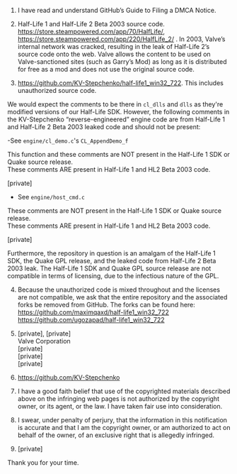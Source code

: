 1. I have read and understand GitHub’s Guide to Filing a DMCA Notice.  
   
  
2. Half-Life 1 and Half-Life 2 Beta 2003 source code.   https://store.steampowered.com/app/70/HalfLife/, https://store.steampowered.com/app/220/HalfLife_2/ . In 2003, Valve’s internal network was cracked, resulting in the leak of Half-Life 2’s source code onto the web. Valve allows the content to be used on Valve-sanctioned sites (such as Garry’s Mod) as long as it is distributed for free as a mod and does not use the original source code.  
   
  
3. https://github.com/KV-Stepchenko/half-life1_win32_722.  This includes unauthorized source code.  
   
  
We would expect the comments to be there in `cl_dlls` and `dlls` as they're modified versions of our Half-Life SDK.  However, the following comments in the KV-Stepchenko “reverse-engineered” engine code are from Half-Life 1 and Half-Life 2 Beta 2003 leaked code and should not be present:  
 
-See `engine/cl_demo.c`'s `CL_AppendDemo_f`  
  

This function and these comments are NOT present in the Half-Life 1 SDK or Quake source release.  
  These comments ARE present in Half-Life 1 and HL2 Beta 2003 code.  
  
[private]  

- See `engine/host_cmd.c`  
  
These comments are NOT present in the Half-Life 1 SDK or Quake source release.  
  These comments ARE present in Half-Life 1 and HL2 Beta 2003 code.  

[private]  
  
  
Furthermore, the repository in question is an amalgam of the Half-Life 1 SDK, the Quake GPL release, and the leaked code from Half-Life 2 Beta 2003 leak.  The Half-Life 1 SDK and Quake GPL source release are not compatible in terms of licensing, due to the infectious nature of the GPL.  


4. Because the unauthorized code is mixed throughout and the licenses are not compatible, we ask that the entire repository and the associated forks be removed from GitHub.  The forks can be found here:  
https://github.com/maximqaxd/half-life1_win32_722  
https://github.com/ugozapad/half-life1_win32_722  
  
   
  
5. [private], [private]    
Valve Corporation  
[private]  
[private]  
[private]  
  
   
  
6. https://github.com/KV-Stepchenko  
   
  
7. I have a good faith belief that use of the copyrighted materials described above on the infringing web pages is not authorized by the copyright owner, or its agent, or the law.  I have taken fair use into consideration.  
   
  
8. I swear, under penalty of perjury, that the information in this notification is accurate and that I am the copyright owner, or am authorized to act on behalf of the owner, of an exclusive right that is allegedly infringed.  
   
  
9. [private]    
   
  
Thank you for your time.  

